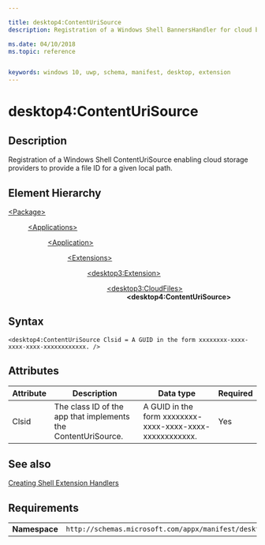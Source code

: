 ```yaml
---

title: desktop4:ContentUriSource
description: Registration of a Windows Shell BannersHandler for cloud based placeholder files. 

ms.date: 04/10/2018
ms.topic: reference


keywords: windows 10, uwp, schema, manifest, desktop, extension 
---
```


# desktop4:ContentUriSource

## Description
Registration of a Windows Shell ContentUriSource enabling cloud storage providers to provide a file ID for a given local path.

## Element Hierarchy
<dl>
<dt><a href="element-package.md">&lt;Package&gt;</a></dt>
<dd>
<dl>
<dt><a href="element-applications.md">&lt;Applications&gt;</a></dt>
<dd>
<dl>
<dt><a href="element-application.md">&lt;Application&gt;</a></dt>
<dd>
<dl>
<dt><a href="element-1-extensions.md">&lt;Extensions&gt;</a></dt>
<dd>
<dl>
<dt><a href="element-desktop3-extension.md">&lt;desktop3:Extension&gt;</a></dt>
<dd>
<dl>
<dt><a href="element-desktop3-cloudfiles.md">&lt;desktop3:CloudFiles&gt;</a></dt>
<dd><b>&lt;desktop4:ContentUriSource&gt;</b></dd>
</dl>
</dd>
</dl>
</dd>
</dl>
</dd>
</dl>
</dd>
</dl>
</dd>
</dl>


## Syntax
```syntax
<desktop4:ContentUriSource Clsid = A GUID in the form xxxxxxxx-xxxx-xxxx-xxxx-xxxxxxxxxxxx. />
```

## Attributes
| Attribute | Description | Data type | Required |
|-----------|-------------|-----------|----------|
| Clsid | The class ID of the app that implements the ContentUriSource. | A GUID in the form xxxxxxxx-xxxx-xxxx-xxxx-xxxxxxxxxxxx. | Yes |

## See also
[Creating Shell Extension Handlers](/windows/win32/shell/handlers)

## Requirements

|               |                                                             |
|---------------|-------------------------------------------------------------|
| **Namespace** | `http://schemas.microsoft.com/appx/manifest/desktop/windows10/4` |